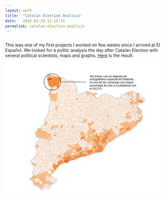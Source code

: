 ```yaml
---
layout: work
title:  "Catalan Election Analisis"
date:   2016-03-20 12:15:11
permalink: catalan-election-analisis
---
```


<div class="row">
  <div class="six columns">
    <p>This was one of my first projects I worked on few weeks since I arrived at El Español. We looked for a politic analysis the day after Catalan Election with several political scientists, maps and graphs. <a target="_blank" href="http://datos.elespanol.com/elecciones-catalanas/">Here</a> is the result.
    </p>
  </div>
  <div class="six columns">
  <img src="/img/catalan-election-analisis.png" class="img-responsive img" alt="Drawing" style="width: 100%;"/>
  </div>
</div>
